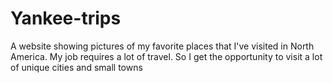 # Yankee-trips
A website showing pictures of my favorite places that I've visited in North America. My job requires a lot of travel. So I get the opportunity to visit a lot of unique cities and small towns
